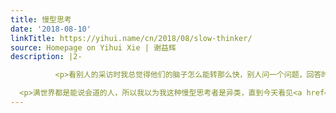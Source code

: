 ```yaml
---
title: 慢型思考
date: '2018-08-10'
linkTitle: https://yihui.name/cn/2018/08/slow-thinker/
source: Homepage on Yihui Xie | 谢益辉
description: |2-

          <p>看别人的采访时我总觉得他们的脑子怎么能转那么快，别人问一个问题，回答时能说一大串；如果要采访我，我现在已经不大可能实时回答问题（年少轻狂时跑跑火车倒也无碍），必须要让人事先把问题列表发给我看一遍，我想好半天、并把答案大致写下来，这样才能用语音形式回答。</p>

  <p>满世界都是能说会道的人，所以我以为我这种慢型思考者是异类，直到今天看见<a href="https://sivers.org/slow">另一个人也是一样</a>。他的症状我都有：如果你问我一个问题，我当时的回答与我几天后、几个月后甚至一年后的回答可能会很不一样。我脑子里有一堆问题围着脑仁公转，有的周期短，有的周期长，通常都没有即时的答案。当然，问题越具体，则回答所需的时间就越短，尤其是事实类的问题，比如问我的某软件是否有某功能，我可以立刻回答是或否，但如果答案为否，那么它很可能会进入公转轨道。我在 R Markdown 书的<a href="https://bookdown.org/yihui/rmarkdown/acknowledgments.html">致谢部分</a>提到的 Jared L
---
```

